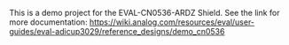 This is a demo project for the EVAL-CN0536-ARDZ Shield.
See the link for more documentation:
https://wiki.analog.com/resources/eval/user-guides/eval-adicup3029/reference_designs/demo_cn0536